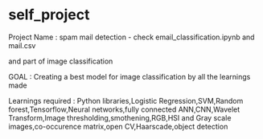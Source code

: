 # self_project
Project Name : spam mail detection - check email_classification.ipynb and mail.csv


and part of image classification

GOAL : Creating a best model for image classification by all the learnings made

Learnings required : Python libraries,Logistic Regression,SVM,Random forest,Tensorflow,Neural networks,fully connected ANN,CNN,Wavelet Transform,Image thresholding,smothening,RGB,HSI and Gray scale images,co-occurence matrix,open CV,Haarscade,object detection 


